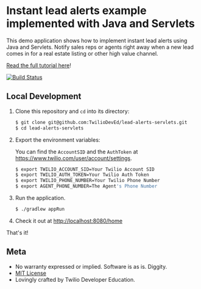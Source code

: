 # Instant lead alerts example implemented with Java and Servlets

This demo application shows how to implement instant lead alerts using Java and
Servlets. Notify sales reps or agents right away when a new lead comes in for
a real estate listing or other high value channel.

[Read the full tutorial here](https://www.twilio.com/docs/tutorials/walkthrough/lead-alerts/java/servlets)!

[![Build Status](https://travis-ci.org/TwilioDevEd/lead-alerts-servlets.svg)](https://travis-ci.org/TwilioDevEd/lead-alerts-servlets)

## Local Development

1. Clone this repository and `cd` into its directory:
   ```bash
   $ git clone git@github.com:TwilioDevEd/lead-alerts-servlets.git
   $ cd lead-alerts-servlets
   ```

1. Export the environment variables:

   You can find the `AccountSID` and the `AuthToken` at https://www.twilio.com/user/account/settings.

   ```bash
   $ export TWILIO_ACCOUNT_SID=Your Twilio Account SID
   $ export TWILIO_AUTH_TOKEN=Your Twilio Auth Token
   $ export TWILIO_PHONE_NUMBER=Your Twilio Phone Number
   $ export AGENT_PHONE_NUMBER=The Agent's Phone Number
   ```

1. Run the application.

   ```bash
   $ ./gradlew appRun
   ```

1. Check it out at [http://localhost:8080/home](http://localhost:8080/home)

That's it!

## Meta

* No warranty expressed or implied. Software is as is. Diggity.
* [MIT License](http://www.opensource.org/licenses/mit-license.html)
* Lovingly crafted by Twilio Developer Education.
